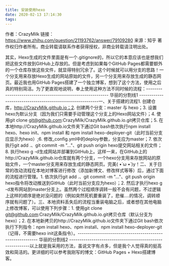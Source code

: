 ```yaml
---
title: 安装使用hexo
date: 2020-02-13 17:14:30
tags:
---
```

作者：CrazyMilk
链接：https://www.zhihu.com/question/21193762/answer/79109280
来源：知乎
著作权归作者所有。商业转载请联系作者获得授权，非商业转载请注明出处。

其实，Hexo生成的文件里面是有一个.gitignore的，所以它的本意应该也是想我们把这些文件放到GitHub上存放的。但是考虑到如果每个GitHub Pages都需要额外的一个仓库存放这些文件，就显得特别冗余了。这个时候就可以用分支的思路！一个分支用来存放Hexo生成的网站原始的文件，另一个分支用来存放生成的静态网页。最近我也用GitHub Pages搭建了一个独立博客，想到了这个方法，使用之后真的特别简洁。为了更直观地说明，奉上使用这种方法不同时候的流程：-----------------------------------------------------------  华丽的分割线1 ----------------------------------------------------------一、关于搭建的流程1. 创建仓库，http://CrazyMilk.github.io；2. 创建两个分支：master 与 hexo；3. 设置hexo为默认分支（因为我们只需要手动管理这个分支上的Hexo网站文件）；4. 使用git clone git@github.com:CrazyMilk/CrazyMilk.github.io.git拷贝仓库；5. 在本地http://CrazyMilk.github.io文件夹下通过Git bash依次执行npm install hexo、hexo init、npm install 和 npm install hexo-deployer-git（此时当前分支应显示为hexo）;6. 修改_config.yml中的deploy参数，分支应为master；7. 依次执行git add .、git commit -m "..."、git push origin hexo提交网站相关的文件；8. 执行hexo g -d生成网站并部署到GitHub上。这样一来，在GitHub上的http://CrazyMilk.github.io仓库就有两个分支，一个hexo分支用来存放网站的原始文件，一个master分支用来存放生成的静态网页。完美( •̀ ω •́ )y！二、关于日常的改动流程在本地对博客进行修改（添加新博文、修改样式等等）后，通过下面的流程进行管理。1. 依次执行git add .、git commit -m "..."、git push origin hexo指令将改动推送到GitHub（此时当前分支应为hexo）；2. 然后才执行hexo g -d发布网站到master分支上。虽然两个过程顺序调转一般不会有问题，不过逻辑上这样的顺序是绝对没问题的（例如突然死机要重装了，悲催....的情况，调转顺序就有问题了）。三、本地资料丢失后的流程当重装电脑之后，或者想在其他电脑上修改博客，可以使用下列步骤：1. 使用git clone git@github.com:CrazyMilk/CrazyMilk.github.io.git拷贝仓库（默认分支为hexo）；2. 在本地新拷贝的http://CrazyMilk.github.io文件夹下通过Git bash依次执行下列指令：npm install hexo、npm install、npm install hexo-deployer-git（记得，不需要hexo init这条指令）。----------------------------------------------------------  华丽的分割线2 ----------------------------------------------------------以上就是我采用的方法，虽说文字有点多，但是我个人觉得真的挺高效和简洁的。更详细的可以参考我刚写的博文：GitHub Pages + Hexo搭建博客。